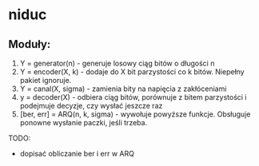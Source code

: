 # niduc

## Moduły:
1. Y = generator(n) - generuje losowy ciąg bitów o długości n
2. Y = encoder(X, k) - dodaje do X bit parzystości co k bitów. Niepełny pakiet ignoruje.
3. Y = canal(X, sigma) - zamienia bity na napięcia z zakłóceniami
4. y = decoder(X) - odbiera ciąg bitów, porównuje z bitem parzystości i podejmuje decyzje, czy wysłać jeszcze raz
5. [ber, err] = ARQ(n, k, sigma) - wywołuje powyższe funkcje. Obsługuje ponowne wysłanie paczki, jeśli trzeba.


TODO:
- dopisać obliczanie ber i err w ARQ
